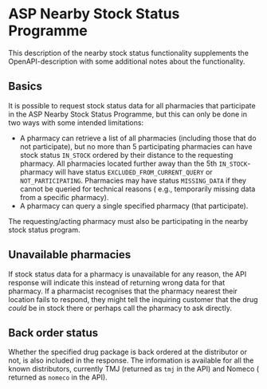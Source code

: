 # ASP Nearby Stock Status Programme

This description of the nearby stock status functionality supplements the OpenAPI-description with some additional notes
about the functionality.

## Basics

It is possible to request stock status data for all pharmacies that participate in the ASP Nearby Stock Status
Programme, but this can only be done in two ways with some intended limitations:

- A pharmacy can retrieve a list of all pharmacies (including those that do not participate), but no more than 5
  participating pharmacies can have stock status `IN_STOCK` ordered by their distance to the requesting pharmacy. All
  pharmacies located further away than the 5th `IN_STOCK`-pharmacy will have status `EXCLUDED_FROM_CURRENT_QUERY`
  or `NOT_PARTICIPATING`. Pharmacies may have status `MISSING_DATA` if they cannot be queried for technical reasons (
  e.g., temporarily missing data from a specific pharmacy).
- A pharmacy can query a single specified pharmacy (that participate).

The requesting/acting pharmacy must also be participating in the nearby stock status program.

## Unavailable pharmacies

If stock status data for a pharmacy is unavailable for any reason, the API response will indicate this instead of
returning wrong data for that pharmacy. If a pharmacist recognises that the pharmacy nearest their location fails to
respond, they might tell the inquiring customer that the drug _could_ be in stock there or perhaps call the pharmacy to
ask directly.

## Back order status

Whether the specified drug package is back ordered at the distributor or not, is also included in the response. The
information is available for all the known distributors, currently TMJ (returned as `tmj` in the API) and Nomeco (
returned as `nomeco` in the API).
